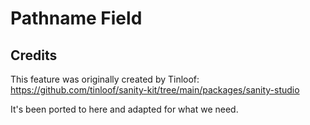 # Pathname Field

## Credits

This feature was originally created by Tinloof: https://github.com/tinloof/sanity-kit/tree/main/packages/sanity-studio

It's been ported to here and adapted for what we need.
